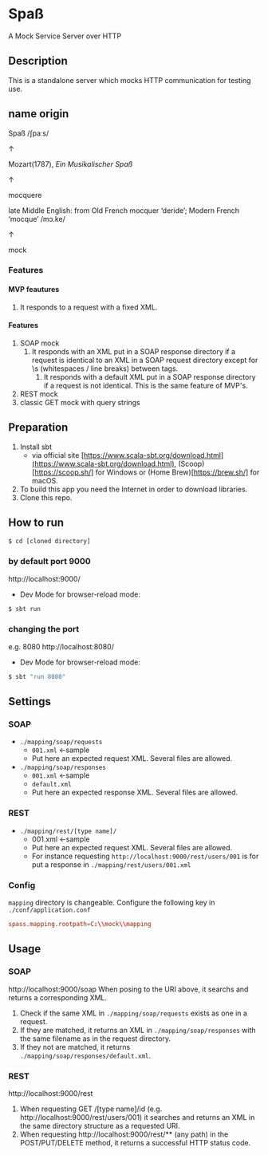 # Spaß
A Mock Service Server over HTTP


## Description
This is a standalone server which mocks HTTP communication for testing use.


## name origin
Spaß /ʃpaːs/

↑

Mozart(1787), _Ein Musikalischer Spaß_

↑

mocquere

late Middle English: from Old French mocquer ‘deride’; Modern French ‘mocque’ /mɔ.ke/

↑

mock


### Features

#### MVP feautures
1. It responds to a request with a fixed XML.

#### Features
1. SOAP mock
    1. It responds with an XML put in a SOAP response directory if a request is identical to an XML in a SOAP request directory except for \s (whitespaces / line breaks) between tags.
        1.  It responds with a default XML put in a SOAP response directory if a request is not identical. This is the same feature of MVP's.
1. REST mock
1. classic GET mock with query strings


## Preparation
1. Install sbt
    - via official site [https://www.scala-sbt.org/download.html](https://www.scala-sbt.org/download.html), (Scoop)[https://scoop.sh/] for Windows or (Home Brew)[https://brew.sh/] for macOS.
1. To build this app you need the Internet in order to download libraries.
1. Clone this repo.


## How to run

```bash
$ cd [cloned directory]
```

### by default port 9000
http://localhost:9000/
- Dev Mode for browser-reload mode:
```bash
$ sbt run
```

### changing the port
e.g. 8080
http://localhost:8080/
- Dev Mode for browser-reload mode:
```bash
$ sbt "run 8080"
```


## Settings
### SOAP
- `./mapping/soap/requests`
    - `001.xml` ←sample
    - Put here an expected request XML. Several files are allowed.
- `./mapping/soap/responses`
    - `001.xml` ←sample
    - `default.xml`
    - Put here an expected response XML. Several files are allowed.

### REST
- `./mapping/rest/[type name]/`
    - 001.xml ←sample
    - Put here an expected request XML. Several files are allowed.
    - For instance requesting `http://localhost:9000/rest/users/001` is for put a response in `./mapping/rest/users/001.xml`

### Config
`mapping` directory is changeable.
Configure the following key in `./conf/application.conf`
```conf
spass.mapping.rootpath=C:\\mock\\mapping
```


## Usage

### SOAP
http://localhost:9000/soap
When posing to the URI above, it searchs and returns a corresponding XML.
1. Check if the same XML in `./mapping/soap/requests` exists as one in a request.
1. If they are matched, it returns an XML in `./mapping/soap/responses` with the same filename as in the request directory.
1. If they not are matched, it returns `./mapping/soap/responses/default.xml`.

### REST
http://localhost:9000/rest
1. When requesting GET /[type name]/id (e.g. http://localhost:9000/rest/users/001) it searches and returns an XML in the same directory structure as a requested URI.
1. When requesting http://localhost:9000/rest/** (any path) in the POST/PUT/DELETE method, it returns a successful HTTP status code.

